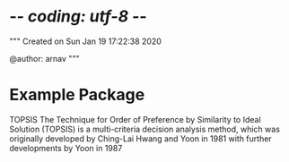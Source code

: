 # -*- coding: utf-8 -*-
"""
Created on Sun Jan 19 17:22:38 2020

@author: arnav
"""

# Example Package

TOPSIS 
The Technique for Order of Preference by Similarity to Ideal Solution (TOPSIS) is a multi-criteria decision analysis method, which was originally developed by Ching-Lai Hwang and Yoon in 1981 with further developments by Yoon in 1987